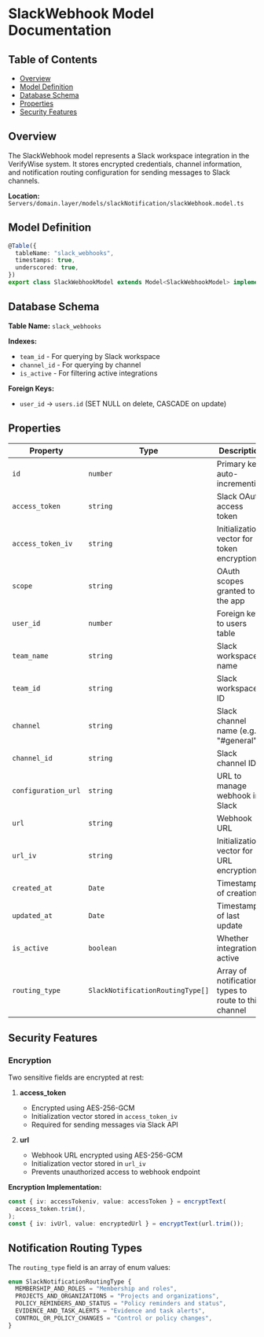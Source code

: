 # SlackWebhook Model Documentation

## Table of Contents

- [Overview](#overview)
- [Model Definition](#model-definition)
- [Database Schema](#database-schema)
- [Properties](#properties)
- [Security Features](#security-features)

## Overview

The SlackWebhook model represents a Slack workspace integration in the VerifyWise system. It stores encrypted credentials, channel information, and notification routing configuration for sending messages to Slack channels.

**Location:** `Servers/domain.layer/models/slackNotification/slackWebhook.model.ts`

## Model Definition

```typescript
@Table({
  tableName: "slack_webhooks",
  timestamps: true,
  underscored: true,
})
export class SlackWebhookModel extends Model<SlackWebhookModel> implements ISlackWebhook
```

## Database Schema

**Table Name:** `slack_webhooks`

**Indexes:**

- `team_id` - For querying by Slack workspace
- `channel_id` - For querying by channel
- `is_active` - For filtering active integrations

**Foreign Keys:**

- `user_id` → `users.id` (SET NULL on delete, CASCADE on update)

## Properties

| Property            | Type                             | Description                                          | Encrypted | Required |
| ------------------- | -------------------------------- | ---------------------------------------------------- | --------- | -------- |
| `id`                | `number`                         | Primary key, auto-incrementing                       | No        | Auto     |
| `access_token`      | `string`                         | Slack OAuth access token                             | Yes       | Yes      |
| `access_token_iv`   | `string`                         | Initialization vector for token encryption           | No        | Auto     |
| `scope`             | `string`                         | OAuth scopes granted to the app                      | No        | Yes      |
| `user_id`           | `number`                         | Foreign key to users table                           | No        | Optional |
| `team_name`         | `string`                         | Slack workspace name                                 | No        | Yes      |
| `team_id`           | `string`                         | Slack workspace ID                                   | No        | Yes      |
| `channel`           | `string`                         | Slack channel name (e.g., "#general")                | No        | Yes      |
| `channel_id`        | `string`                         | Slack channel ID                                     | No        | Yes      |
| `configuration_url` | `string`                         | URL to manage webhook in Slack                       | No        | Yes      |
| `url`               | `string`                         | Webhook URL                                          | Yes       | Yes      |
| `url_iv`            | `string`                         | Initialization vector for URL encryption             | No        | Auto     |
| `created_at`        | `Date`                           | Timestamp of creation                                | No        | Auto     |
| `updated_at`        | `Date`                           | Timestamp of last update                             | No        | Auto     |
| `is_active`         | `boolean`                        | Whether integration is active                        | No        | Yes      |
| `routing_type`      | `SlackNotificationRoutingType[]` | Array of notification types to route to this channel | No        | Optional |

## Security Features

### Encryption

Two sensitive fields are encrypted at rest:

1. **access_token**
   - Encrypted using AES-256-GCM
   - Initialization vector stored in `access_token_iv`
   - Required for sending messages via Slack API

2. **url**
   - Webhook URL encrypted using AES-256-GCM
   - Initialization vector stored in `url_iv`
   - Prevents unauthorized access to webhook endpoint

**Encryption Implementation:**

```typescript
const { iv: accessTokeniv, value: accessToken } = encryptText(
  access_token.trim(),
);
const { iv: ivUrl, value: encryptedUrl } = encryptText(url.trim());
```

## Notification Routing Types

The `routing_type` field is an array of enum values:

```typescript
enum SlackNotificationRoutingType {
  MEMBERSHIP_AND_ROLES = "Membership and roles",
  PROJECTS_AND_ORGANIZATIONS = "Projects and organizations",
  POLICY_REMINDERS_AND_STATUS = "Policy reminders and status",
  EVIDENCE_AND_TASK_ALERTS = "Evidence and task alerts",
  CONTROL_OR_POLICY_CHANGES = "Control or policy changes",
}
```
